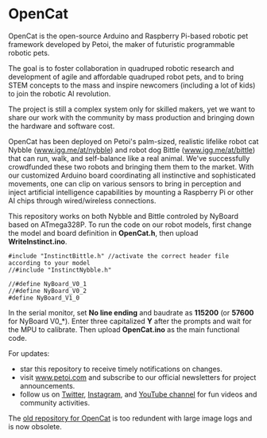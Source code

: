 # OpenCat

OpenCat is the open-source Arduino and Raspberry Pi-based robotic pet framework developed by Petoi, the maker of futuristic programmable robotic pets.

The goal is to foster collaboration in quadruped robotic research and development of agile and affordable quadruped robot pets, and to bring STEM concepts to the mass and inspire newcomers (including a lot of kids) to join the robotic AI revolution.

The project is still a complex system only for skilled makers, yet we want to share our work with the community by mass production and bringing down the hardware and software cost.

OpenCat has been deployed on Petoi's palm-sized, realistic lifelike robot cat Nybble (www.igg.me/at/nybble) and robot dog Bittle (www.igg.me/at/bittle) that can run, walk, and self-balance like a real animal.  We've successfully crowdfunded these two robots and bringing them them to the market.  With our customized Arduino board coordinating all instinctive and sophisticated movements, one can clip on various sensors to bring in perception and inject artificial intelligence capabilities by mounting a Raspberry Pi or other AI chips through wired/wireless connections.

This repository works on both Nybble and Bittle controled by NyBoard based on ATmega328P. To run the code on our robot models, first change the model and board definition in **OpenCat.h**, then upload **WriteInstinct.ino**.

```
#include "InstinctBittle.h" //activate the correct header file according to your model
//#include "InstinctNybble.h"

//#define NyBoard_V0_1
//#define NyBoard_V0_2
#define NyBoard_V1_0
```

In the serial monitor, set **No line ending** and baudrate as **115200** (or **57600** for NyBoard V0_\*). Enter three capitalized **Y** after the prompts and wait for the MPU to calibrate. Then upload **OpenCat.ino** as the main functional code. 

For updates:
* star this repository to receive timely notifications on changes.
* visit www.petoi.com and subscribe to our official newsletters for project announcements.
* follow us on [Twitter](https://twitter.com/petoicamp), [Instagram](https://www.instagram.com/petoicamp/), and [YouTube channel](https://www.youtube.com/c/rongzhongli) for fun videos and community activities.

The [old repository for OpenCat](https://github.com/PetoiCamp/OpenCat-Old) is too redundent with large image logs and is now obsolete. 
